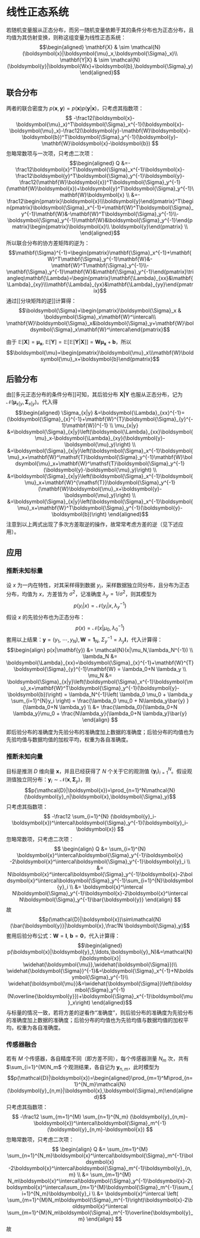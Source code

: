 # 线性正态系统

若随机变量服从正态分布，而另一随机变量依赖于其的条件分布也为正态分布，且均值为其仿射变换，则称这组变量为线性正态系统：
$$\begin{aligned}
\mathbf{X} & \sim \mathcal{N}(\boldsymbol{x}|\boldsymbol{\mu}_x,\boldsymbol{\Sigma}_x)\\
\mathbf{Y|X} & \sim \mathcal{N}(\boldsymbol{y}|\boldsymbol{Wx}+\boldsymbol{b},\boldsymbol{\Sigma}_y)\end{aligned}$$

## 联合分布

两者的联合密度为 $p(\boldsymbol x,\boldsymbol y)=p(\boldsymbol x)p(\boldsymbol y|\boldsymbol x)$，只考虑其指数项：
$$ -\frac12(\boldsymbol{x}-\boldsymbol{\mu}_x)^T\boldsymbol{\Sigma}_x^{-1}(\boldsymbol{x}-\boldsymbol{\mu}_x)-\frac12(\boldsymbol{y}-\mathbf{W}\boldsymbol{x}-\boldsymbol{b})^T\boldsymbol{\Sigma}_y^{-1}(\boldsymbol{y}-\mathbf{W}\boldsymbol{x}-\boldsymbol{b}) $$
忽略常数项与一次项，只考虑二次项：
$$\begin{aligned}
Q &=-\frac12\boldsymbol{x}^T\boldsymbol{\Sigma}_x^{-1}\boldsymbol{x}-\frac12\boldsymbol{y}^T\boldsymbol{\Sigma}_y^{-1}\boldsymbol{y}-\frac12(\mathbf{W}\boldsymbol{x})^T\boldsymbol{\Sigma}_y^{-1}(\mathbf{W}\boldsymbol{x})+\boldsymbol{y}^T\boldsymbol{\Sigma}_y^{-1}\mathbf{W}\boldsymbol{x} \\
&=-\frac12\begin{pmatrix}\boldsymbol{x}\\\boldsymbol{y}\end{pmatrix}^T\begin{pmatrix}\boldsymbol{\Sigma}_x^{-1}+\mathbf{W}^T\boldsymbol{\Sigma}_y^{-1}\mathbf{W}&-\mathbf{W}^T\boldsymbol{\Sigma}_y^{-1}\\-\boldsymbol{\Sigma}_y^{-1}\mathbf{W}&\boldsymbol{\Sigma}_y^{-1}\end{pmatrix}\begin{pmatrix}\boldsymbol{x}\\ \boldsymbol{y}\end{pmatrix} \\
\end{aligned}$$
所以联合分布的协方差矩阵的逆为：
$$\mathbf{\Sigma}^{-1}=\begin{pmatrix}\mathbf{\Sigma}_x^{-1}+\mathbf{W}^T\mathbf{\Sigma}_y^{-1}\mathbf{W}&-\mathbf{W}^T\mathbf{\Sigma}_y^{-1}\\-\mathbf{\Sigma}_y^{-1}\mathbf{W}&\mathbf{\Sigma}_y^{-1}\end{pmatrix}\triangleq\mathbf{\Lambda}=\begin{pmatrix}\mathbf{\Lambda}_{xx}&\mathbf{\Lambda}_{xy}\\\mathbf{\Lambda}_{yx}&\mathbf{\Lambda}_{yy}\end{pmatrix}$$
通过[[分块矩阵的逆]]计算得：
$$\boldsymbol{\Sigma}=\begin{pmatrix}\boldsymbol{\Sigma}_x & \boldsymbol{\Sigma}_x\mathbf{W}^\intercal\\ \mathbf{W}\boldsymbol{\Sigma}_x&\boldsymbol{\Sigma}_y+\mathbf{W}\boldsymbol{\Sigma}_x\mathbf{W}^\intercal\end{pmatrix}$$

由于 $\mathbb{E}[\mathbf{X}]=\mathbf{\mu_x} ,\ \mathbb{E}[\mathbf{Y}]=\mathbb{E}[\mathbb{E}[\mathbf{Y}|\mathbf{X}]]=\mathbf{W\mu_x}+\mathbf{b}$，所以
$$\boldsymbol{\mu}=\begin{pmatrix}\boldsymbol{\mu}_x\\\mathbf{W}\boldsymbol{\mu}_x+\boldsymbol{b}\end{pmatrix}$$

## 后验分布

由[[多元正态分布的条件分布]]可知，其后验分布 $\mathbf{X|Y}$ 也服从正态分布，记为 $\mathcal{N}(\boldsymbol{\mu}_{x|y},\boldsymbol{\Sigma}_{x|y})$。代入得
$$\begin{aligned}
\Sigma_{x|y} &=\boldsymbol{\Lambda}_{xx}^{-1}=(\boldsymbol{\Sigma}_{x}^{-1}+\mathbf{W}^{T}\boldsymbol{\Sigma}_{y}^{-1}\mathbf{W})^{-1} \\
\mu_{x|y} &=\boldsymbol{\Sigma}_{x|y}\left(\boldsymbol{\Lambda}_{xx}\boldsymbol{\mu}_x-\boldsymbol{\Lambda}_{xy}(\boldsymbol{y}-\boldsymbol{\mu}_y)\right) \\
&=\boldsymbol{\Sigma}_{x|y}\left(\boldsymbol{\Sigma}_x^{-1}\boldsymbol{\mu}_x+\mathbf{W}^\mathsf{T}\boldsymbol{\Sigma}_y^{-1}\mathbf{W}\boldsymbol{\mu}_x+\mathbf{W}^\mathsf{T}\boldsymbol{\Sigma}_y^{-1}(\boldsymbol{y}-\boldsymbol{\mu}_y)\right) \\
&=\boldsymbol{\Sigma}_{x|y}\left(\boldsymbol{\Sigma}_x^{-1}\boldsymbol{\mu}_x+\mathbf{W}^{\mathsf{T}}\boldsymbol{\Sigma}_y^{-1}(\mathbf{W}\boldsymbol{\mu}_x+\boldsymbol{y}-\boldsymbol{\mu}_y)\right) \\
&=\boldsymbol{\Sigma}_{x|y}\left(\boldsymbol{\Sigma}_x^{-1}\boldsymbol{\mu}_x+\mathbf{W}^T\boldsymbol{\Sigma}_y^{-1}(\boldsymbol{y}-\boldsymbol{b})\right)
\end{aligned}$$
注意到以上两式出现了多次方差取逆的操作，故常常考虑方差的逆（见下述应用）。
## 应用

### 推断未知标量

设 $x$ 为一内在特性，对其采样得到数据 $y_i$，采样数据独立同分布，且分布为正态分布，均值为 $x$，方差皆为 $\sigma^2$，记准确度 $\lambda_y=1 / \sigma^2$，则其模型为
$$ p(y_i|x)=\mathcal{N}(y_i|x,\lambda_y^{-1}) $$
假设 $x$ 的先验分布也为正态分布：
$$ p(x)=\mathcal{N}(x|\mu_0,\lambda_{0}^{-1}) $$
套用以上结果：$\mathbf{y}=(y_1,\ \cdots,y_N),\mathbf{W}=\mathbf{1}_N,\ \Sigma^{-1}_y=\lambda_y \mathbf{I}$，代入计算得：
$$\begin{align}
p(x|\mathbf{y}) &= \mathcal{N}(x|\mu_N,\lambda_N^{-1}) \\
\lambda_N &= \boldsymbol{\Lambda}_{xx}=\boldsymbol{\Sigma}_{x}^{-1}+\mathbf{W}^{T}\boldsymbol{\Sigma}_{y}^{-1}\mathbf{W} = \lambda_0+N \lambda_y \\
\mu_N &= \boldsymbol{\Sigma}_{x|y}\left(\boldsymbol{\Sigma}_x^{-1}\boldsymbol{\mu}_x+\mathbf{W}^T\boldsymbol{\Sigma}_y^{-1}(\boldsymbol{y}-\boldsymbol{b})\right) = \lambda_N^{-1}\left( \lambda_0 \mu_0 + \lambda_y \sum_{i=1}^{N}y_i \right) = \frac{\lambda_0 \mu_0 + N\lambda_y\bar{y} }{\lambda_0+N \lambda_y} \\
&= \frac{\lambda_0}{\lambda_0+N \lambda_y}\mu_0 + \frac{N\lambda_y}{\lambda_0+N \lambda_y}\bar{y} 
\end{align} $$

即后验分布的准确度为先验分布的准确度加上数据的准确度；后验分布的均值也为先验均值与数据均值的加权平均，权重为各自准确度。

### 推断未知向量

目标是推测 $D$ 维向量 $\mathbf{x}$，并且已经获得了 $N$ 个关于它的观测值 $\{ \mathbf{y}_i \}_{i=1}^N$。假设观测值独立同分布：$\boldsymbol{y}_i\sim\mathcal{N}(\boldsymbol{x},\boldsymbol{\Sigma}_{y})$，则
$$p(\mathcal{D}|\boldsymbol{x})=\prod_{n=1}^N\mathcal{N}(\boldsymbol{y}_n|\boldsymbol{x},\boldsymbol{\Sigma}_y)$$
只考虑其指数项：
$$ -\frac12 \sum_{i=1}^{N} (\boldsymbol{y}_i-\boldsymbol{x})^\intercal\boldsymbol{\Sigma}_y^{-1}(\boldsymbol{y}_i-\boldsymbol{x}) $$
忽略常数项，只考虑二次项：
$$ \begin{align}
Q &= \sum_{i=1}^{N} \boldsymbol{x}^\intercal\boldsymbol{\Sigma}_y^{-1}\boldsymbol{x} -2\boldsymbol{x}^\intercal\boldsymbol{\Sigma}_y^{-1}\boldsymbol{y}_i \\
&= N\boldsymbol{x}^\intercal\boldsymbol{\Sigma}_y^{-1}\boldsymbol{x}-2\boldsymbol{x}^\intercal\boldsymbol{\Sigma}_y^{-1}\sum_{i=1}^{N}\boldsymbol{y}_i  \\
&= \boldsymbol{x}^\intercal N\boldsymbol{\Sigma}_y^{-1}\boldsymbol{x}-2\boldsymbol{x}^\intercal N\boldsymbol{\Sigma}_y^{-1}\bar{\boldsymbol{y}}
\end{align} $$
故
$$p(\mathcal{D}|\boldsymbol{x})\sim\mathcal{N}(\bar{\boldsymbol{y}}|\boldsymbol{x},\frac1N \boldsymbol{\Sigma}_y)$$
套用后验分布公式：$\mathbf{W}=\mathbf{I},\  \boldsymbol{b}=\boldsymbol{0}$，代入计算得：
$$\begin{aligned}
p(\boldsymbol{x}|\boldsymbol{y}_1,\ldots,\boldsymbol{y}_N)&=\mathcal{N}(\boldsymbol{x}| \widehat{\boldsymbol{\mu}},\widehat{\boldsymbol{\Sigma}})\\
\widehat{\boldsymbol{\Sigma}}^{-1}&=\boldsymbol{\Sigma}_x^{-1}+N\boldsymbol{\Sigma}_y^{-1}\\
\widehat{\boldsymbol{\mu}}&=\widehat{\boldsymbol{\Sigma}}\left(\boldsymbol{\Sigma}_y^{-1}(N\overline{\boldsymbol{y}})+\boldsymbol{\Sigma}_x^{-1}\boldsymbol{\mu}_x\right)
\end{aligned}$$
与标量的情况一致，若将方差的逆看作“准确度”，则后验分布的准确度为先验分布的准确度加上数据的准确度；后验分布的均值也为先验均值与数据均值的加权平均，权重为各自准确度。

### 传感器融合

若有 $M$ 个传感器，各自精度不同（即方差不同），每个传感器测量 $N_m$ 次，共有 $\sum_{i=1}^{M}N_m$ 个观测结果，各自记为 $\boldsymbol{y}_{n,m}$，此时模型为
$$p(\mathcal{D}|\boldsymbol{x})=\begin{aligned}\prod_{m=1}^M\prod_{n=1}^{N_m}\mathcal{N}(\boldsymbol{y}_{n,m}|\boldsymbol{x},\boldsymbol{\Sigma}_m)\end{aligned}$$
只考虑其指数项：
$$ -\frac12 \sum_{m=1}^{M} \sum_{n=1}^{N_m} (\boldsymbol{y}_{n,m}-\boldsymbol{x})^\intercal\boldsymbol{\Sigma}_m^{-1}(\boldsymbol{y}_{n,m}-\boldsymbol{x}) $$
忽略常数项，只考虑二次项：
$$ \begin{align}
Q &= \sum_{m=1}^{M} \sum_{n=1}^{N_m}\boldsymbol{x}^\intercal\boldsymbol{\Sigma}_m^{-1}\boldsymbol{x} -2\boldsymbol{x}^\intercal\boldsymbol{\Sigma}_m^{-1}\boldsymbol{y}_{n,m} \\
&= \sum_{m=1}^{M} N_m\boldsymbol{x}^\intercal\boldsymbol{\Sigma}_y^{-1}\boldsymbol{x}-2\boldsymbol{x}^\intercal\sum_{m=1}^{M}\boldsymbol{\Sigma}_m^{-1}\sum_{i=1}^{N_m}\boldsymbol{y}_i  \\
&=  \boldsymbol{x}^\intercal \left( \sum_{m=1}^{M}N_m\boldsymbol{\Sigma}_m^{-1}\right)\boldsymbol{x}-2\boldsymbol{x}^\intercal \sum_{m=1}^{M}N_m\boldsymbol{\Sigma}_m^{-1}\overline{\boldsymbol{y}_m}
\end{align} $$
故